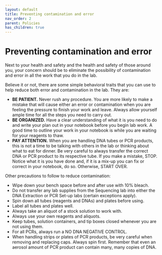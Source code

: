 ```yaml
---
layout: default
title: Preventing contamination and error
nav_order: 2
parent: Policies
has_children: true
---
```

# Preventing contamination and error

Next to your health and safety and the health and safety of those around you, your concern should be to eliminate the possibility of contamination and error in all the work that you do in the lab.

Believe it or not, there are some simple behavioral traits that you can use to help reduce both error and contamination in the lab. They are:

- **BE PATIENT.** Never rush any procedure. You are more likely to make a mistake that will cause either an error or contamination when you are feeling the pressure to finish your work and leave.  Always allow yourself ample time for all the steps you need to carry out.
- **BE ORGANIZED.** Have a clear understanding of what it is you need to do and write your plan out in your notebook before you begin lab work. A good time to outline your work in your notebook is while you are waiting for your reagents to thaw.
- **PAY ATTENTION.** When you are handling DNA tubes or PCR products, this is not a time to be talking with others in the lab or thinking about what to eat for dinner. Be very careful to always transfer the correct DNA or PCR product to its respective tube. If you make a mistake, STOP. Notice what it is you have done and, if it is a mix-up you can fix or correct in your notebook, do so. Otherwise, START OVER.

Other precautions to follow to reduce contamination:

- Wipe down your bench space before and after use with 10% bleach.
- Do not transfer any lab supplies from the Sequencing lab into either the DNA Extraction or PCR Set-up labs (certain exceptions apply).
- Spin down all tubes (reagents and DNAs) and plates before using.
- Label all tubes and plates well.
- Always take an aliquot of a stock solution to work with.
- Always use your own reagents and aliquots.
- Keep tubes, solution containers, and tip boxes closed whenever you are not using them.
- For all PCRs, always run a NO DNA NEGATIVE CONTROL.
- When handling strips or plates of PCR products, be very careful when removing and replacing caps. Always spin first. Remember that even an aerosol amount of PCR product can contain many, many copies of DNA.
